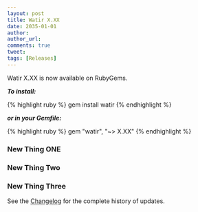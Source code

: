 ```yaml
---
layout: post
title: Watir X.XX
date: 2035-01-01
author: 
author_url: 
comments: true
tweet: 
tags: [Releases]
---
```


Watir X.XX is now available on RubyGems. <Overview of Changes>
<!--more-->

***To install:***

{% highlight ruby %}
gem install watir
{% endhighlight %}

***or in your Gemfile:*** 

{% highlight ruby %}
gem "watir", "~> X.XX"
{% endhighlight %}
<p></p>

### New Thing ONE

<p></p>

### New Thing Two

<p></p>

### New Thing Three

<p></p> 

See the [Changelog](https://github.com/watir/watir/blob/master/CHANGES.md) 
for the complete history of updates.